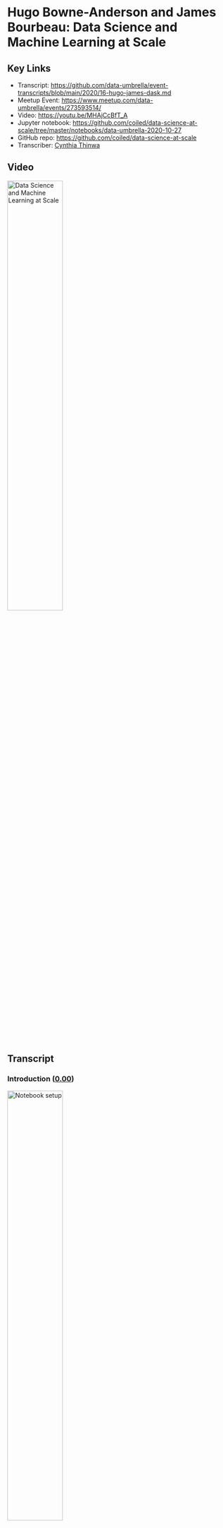 # Hugo Bowne-Anderson and James Bourbeau:  Data Science and Machine Learning at Scale

## Key Links
- Transcript:  https://github.com/data-umbrella/event-transcripts/blob/main/2020/16-hugo-james-dask.md
- Meetup Event:  https://www.meetup.com/data-umbrella/events/273593514/
- Video:   https://youtu.be/MHAjCcBfT_A
- Jupyter notebook:  https://github.com/coiled/data-science-at-scale/tree/master/notebooks/data-umbrella-2020-10-27
- GitHub repo:  https://github.com/coiled/data-science-at-scale
- Transcriber:  <a href='https://github.com/'>Cynthia Thinwa</a>

## Video

<a href="http://www.youtube.com/watch?feature=player_embedded&v=MHAjCcBfT_A" target="_blank">
  <img src="http://img.youtube.com/vi/MHAjCcBfT_A/0.jpg"
       alt="Data Science and Machine Learning at Scale" width="50%" /></a>

## Transcript

### Introduction (<a href='https://youtu.be/MHAjCcBfT_A'>0.00</a>)

<a href="https://youtu.be/MHAjCcBfT_A?t=1">
  <img src="https://github.com/CeeThinwa/event-transcripts/blob/patch-1/images/v16/v16t0.00.JPG"
       alt="Notebook setup" width="50%" /></a>

**Reshama**:

Okay - hello and welcome to Data Umbrella's webinar for October; so I'm just going to go over the agenda, I'm going to do a brief introduction then there will be the workshop by hugo and james and you can ask questions along the way in the chat or - actually the best place to ask questions is the Q&A and there's an option to upvote as well. So yeah; asking the Q&A - if you happen to post it on the chat by mistake I can also transfer it over to Q&A so that would be fine too and this webinar is being recorded.

Briefly about me: I am a statistician and data scientist and i am the founder of Data Umbrella; I am on a lot of platforms as @reshamas so feel free to follow me on Twitter and LinkedIn. We have a code of conduct; we're dedicated to providing a harassment-free experience for everyone; thank you for helping to make this a welcoming, friendly professional community for all and this code of conduct applies to the chat as well. So our mission is to provide an inclusive community for underrepresented persons in data science and we are an all volunteer run organization.

You can support Data Umbrella by doing the following things: you can follow our code of conduct and keep our community a place where everybody wants to keep coming to, you can donate to our open collective and that helps to pay meet-up dues and other operational costs and you can check out this link here on GitHub - we have this new initiative where all the videos are being transcribed and... so it's to make them more accessible - so we take the YouTube videos and we put the raw there and so we've had a number of volunteers help us transcribe it; so feel free to check out this link and maybe if you do this video, maybe the two speakers will follow you on Twitter; I can't promise anything but it's possible.

Data Umbrella has a job board and it's at jobs.dataumbrella.org and once this gets started I'll put some links in the chat. The job that we are highlighting today is the machine learning engineer job by Development Seed and Development Seed is based in Washington DC and Lisbon, Portugal and they do - i'm going to go to the next slide - what they do is they're doing social good work and so they're doing for instance, mapping elections from Afghanistan to the U.S, analyzing public health and economic data from Palestine to Illinois and leading the strategy and development behind data for World Bank and some other organizations and I will share a link to their job posting in the chat as well as soon as I finish this brief introduction.

Check out our website for resources - there's a lot of resources on learning Python and R, also for contributing to open source, also for guides on accessibility and responsibility and allyship. We have a monthly newsletter that goes out towards the end of the month and it has information on our upcoming events - we have two great events coming up in November and December on open source so subscribe to our newsletter to be in the know. We are on all social media platforms as Data Umbrella; Meetup is the best place to join to find out about upcoming events, our website has resources, follow us on Twitter, we also share a lot of information on LinkedIn, and if you want to subscribe to our YouTube channel we record all of our talks and post them there within about a week of the talk so it's a good way to get information.

Okay and now we are ready to get started. So I will hand it over to - put myself on mute - and i will hand it over to Hugo and James and let you take over.

**Hugo:**

Thank you all for joining I just want to thank Reshama, Christina and and everyone else who tire - all the tireless effort that - that goes into putting these meet-ups and these online sessions together. I think one thing I want to say is actually the last in-person workshop i gave either at the end of February or early March was Data Umbrella's inaugural tutorial and meetup if I recall correctly, on Bayesian thinking and hacker statistics and simulation and that type of stuff, so it's just wonderful to be back particularly with my colleague and friend James. We're building really cool distributed data science products at Coiled - we'll say a bit about that but we'll do some introductions in a bit.

### How to access and set up notebooks used in the webinar (<a href='https://youtu.be/MHAjCcBfT_A?t=300'>05:00</a>)

<a href="https://youtu.be/MHAjCcBfT_A?t=300">
  <img src="https://github.com/CeeThinwa/event-transcripts/blob/patch-1/images/v16/v16t05.00.JPG"
       alt="Notebook setup" width="50%" /></a>
       
**Hugo:**

I just wanted to get you all accustomed to - it was February, thank you Reshama. We're working with Jupyter notebooks in a GitHub repository - the repository is pinned to the top of the chat. This is what it looks like (scrolling down the repository homepage) - these are all the files; this is the file system.

Now we use something called Binder which is a project, out of and related to project - Project Jupyter which provides infrastructure to run notebooks without any local installs. So there are two ways you can you can code along on this tutorial; the first is - and i won't get you to do this yet - is to launch Binder. The reason I won't get you to do that yet is because once you launch it we have 10 minutes to start coding or the Binder session times out - I've been burnt by that before, actually several times - I'm surprised I even remembered it this time. The other thing you can do is install everything locally by cloning the repository, downloading Anaconda, creating a Conda environment - if you haven't done that, I suggest you do not do that now - and you launch - launch the Binder. James is going to start by telling us a few things about about Dask and distributed computing in general.

My question for you James is: if we get people to launch this now, will we get to execute a cell - code cell in 10 minutes?

**James:**

I would... let's hold off for now maybe..

**Hugo:**

Yep.

**James:**

Maybe I'll indicate when we should launch Binder.

**Hugo:**

Okay, fantastic.

**James:**

Cool um and just for reference -

**Hugo:**

So -

**James:**

What I'm looking at right now is the GitHub repository on your browser...

**Hugo:**

Yes.

**James:**

Okay.

**Hugo:**
Exactly. So I will not launch Binder now - I will not get you to now... I've - I'm doing this locally... (highlights notebook location in `localhost` onscreen) and we see that I'm in notebook zero, and if you want to actually have a look at this notebook before launching Binder, it's in the (highlights notebook location in GitHub onscreen) *Notebooks Data Umbrella...* subdirectory  (clicks notebook location in GitHub onscreen) and it's (highlights notebook location in GitHub onscreen) notebook zero and we're going to hopefully make it through the overview then (highlights notebook location in GitHub onscreen) chatting about Dask - Dask *delayed* and - and (highlights notebook location onscreen) *dataframe* and (highlights notebook location onscreen) *machine learning*.

Great so we have... Hashim has said you could open in VS Code as well; you could - I mean, that would require all your local installs and that type of stuff as well but we're to introduce me and James; we work at Coiled where we build products for distributed computing infrastructure. As we'll see one of the big problems with like bursting to the cloud is all the like Kubernetes, AWS, Docker stuff, so we build a one-click host of deployments for Dask but for data science and machine learning in general. James maintains Dask along with Matt - Matt Rocklin who created Dask with a team - people who were working with Continuum, Anaconda at the time and James is a software engineer at Coiled and I run Data science evangelism, Marketing, work on a bunch of product stuff as well, wear a bunch of different hats occasionally; there are many ways to think about distributed compute and how to do it in Python. We're going to present um hey James, you're muted

**James:**

I'm taking it I went away based on what I see in the chat...

**Hugo:**

You did, you did but now we're back; I've introduced you, I've introduced me, I've mentioned that there are many ways to do distributed compute in the Python ecosystem and we'll be
chatting about one called Dask and maybe I'll pass to you in a second but I'll say one thing that I really like about - my background isn't in distributed compute my background's in
Pythonic data science. When thinking about bursting to larger data sets and larger models, there are a variety of options. The thing that took me, attracted me to Dask - originally.
I saw Cameron's note  "The ghosts in the machine aren't playing nice tonight I think that ain't that the truth" - is that Dask plays so nicely with the entire Py data ecosystem so as we'll see if you want to write Dask code for dataframes - Dask DataFrames - it really mimics your Pandas code; same with Numpy, same with Scikit-learn - okay? And the other thing is Dask essentially runs the Python code under the hood so your mental model of what's happening is - actually corresponds to the code being executed. Okay.. now I'd like to pass over to James but it looks like he's disappeared again -

**James:**

I'm still here if you can hear me, I've just turned my camera off.

**Hugo:**

Oh yeah! Okay great.

**James:**

I'm gonna turn my camera... hopefully that will help, yeah -

**Hugo:**

And I might do, do the same for bandwidth, bandwidth issues so if you want to jump in and talk about Dask at a high level, I'm sharing my screen and we can scroll through (scrolls through notebook located at `localhost`).

### An overview of Dask (<a href='https://youtu.be/MHAjCcBfT_A?t=590'>09:50</a>)

<a href="https://youtu.be/MHAjCcBfT_A?t=590">
  <img src="https://github.com/CeeThinwa/event-transcripts/blob/patch-1/images/v16/v16t09.50.JPG"
       alt="Notebook setup" width="50%" /></a>

**James:**

Yeah that sounds great. So that's sort of - a nutshell - you can think of it as being composed of two main... well, components.

<a href="https://youtu.be/MHAjCcBfT_A?t=610">
  <img src="https://github.com/CeeThinwa/event-transcripts/blob/patch-1/images/v16/v16t10.10.JPG"
       alt="Dask components" width="50%" /></a>

The first we call collections; these are the user interfaces that you use to actually construct a computation you would like to compute in parallel or on distributed hardware. There are a few different interfaces that Dask implements... for instance, there's Dask Array for doing nd array computations, there's Dask DataFrame for working with tabular data... you can think of those as like - Dask Array as a parallel version of Numpy, Dask DataFrame as a parallel version of Pandas and so on. There are also a couple other interfaces that we'll be talking about; Dask delayed for instance - we'll talk about that today - we'll also talk about the Futures API; those are sort of for lower level custom algorithms, in sort of paralyzing existing - existing code. The main takeaway is that there are several sort of familiar APIs that Dask implements and that we'll use today to actually construct your computation. So that's the first part of Dask - it is these Dask collections - you then take these collections, set up your steps for your computation and then pass them off to the second component which are Dask schedulers and these will actually go through and execute your computation potentially in parallel. There are two flavors of schedulers that Dask offers. The first - is a - are called single machine schedulers and these just take advantage of your local hardware they will spin up a a local thread or process pool and start submitting tasks in your computation to to be executed in parallel either on multiple threads or multiple processes. There's also a distributed scheduler - or maybe a better term for... would actually be called the advanced scheduler because it works well on a single machine but it also scales out to multiple machines, so for instance as you'll see later we will actually spin up a  distributed scheduler that has workers on remote machines on AWS so you can actually scale out beyond your local resources like say what's on your laptop.

(Scrolls through notebook located at `localhost`) Kind of scrolling down then to the image of the cluster we can see the main components of the distributed scheduler -

**Hugo:**

And James, I might get people to spin up the Binder now because we're going to execute codes-

**James:**

Yeah... now is a good point. Yep -

**Hugo:**

So just - here's a quick break point before you know... a teaser for schedulers and what's happening there. I'll ask you to - in the repository there's also the link to the binder; click on launch binder (right-clicks the link), i'm going to open it in a new tab and what this will create is an environment in which you can just execute the code in - in the notebooks okay... (displays the opened tab at *mybinder.org* where `coiled/data-science-at-scale/master` repository is loading) so hopefully by the time we've gotten - gone through this section, this will be ready to start executing code. So if everyone wants to do that - to code along... otherwise just watch - or if you're running things locally, also cool; thanks James.

#### An illustration of a distributed scheduler (<a href='https://youtu.be/MHAjCcBfT_A?t=780'>13:00</a>)

<a href="https://youtu.be/MHAjCcBfT_A?t=780">
  <img src="https://github.com/CeeThinwa/event-transcripts/blob/patch-1/images/v16/v16t13.04.JPG"
       alt="Scheduler" width="50%" /></a>

**James:**

Yeah, yeah no problem, thank you. So - so yeah, looking at the image for the distributed scheduler; we're not gonna have time to go into the... a lot of detail about the distributed scheduler in this workshop so - but we do want to provide at least a high level overview of the, the different parts and components of the distributed scheduler.

So the first part I want to talk about is in the diagram what's labeled as a client. So this is the user facing entry point to a cluster; so um wherever you are running your python session... that could be in a jupiter lab session - like we are here, that could be in a python script somewhere... you will create and instantiate a client object that connects to the second component which is the Dask scheduler.

So each Dask cluster has a single scheduler in it that sort of keeps track of all of the state - for all of the - the state of your cluster and all the tasks you'd like to compute; so from your client you might start submitting tasks to the cluster... the scheduler will receive those tasks and compute things like all the dependencies needed for that task like say you're implementing - you say you want to compute Task C, but that actually requires first you have to compute Task B and Task A - like there are some dependency structures there; it'll compute those dependencies as well as keep track of them. It'll also communicate with all the workers to understand what worker is working on which task and as space frees up on the workers it will start farming out new tasks to compute to the workers.

So in this particular diagram there are three Dask distributed workers here; however, you can have as you can have thousands of workers if you'd like. So the workers are the things that actually compute the tasks. They also store the results of your tasks and then serve them back to you in the client. The scheduler basically manages all the state needed to perform the computations and you submit tasks from the client. So that's sort of a quick whirlwind tour of the different components for the distributed scheduler and at this point I think it'd be great to actually see - see some of this in action... Hugo, would you like to take over?

### Dask in action (<a href='https://youtu.be/MHAjCcBfT_A?t=915'>15:14</a>)

<a href="https://youtu.be/MHAjCcBfT_A?t=915">
  <img src="https://github.com/CeeThinwa/event-transcripts/blob/patch-1/images/v16/v16t15.23.JPG"
       alt="Dask in action" width="50%" /></a>

**Hugo:**

Absolutely. Thank you for that wonderful introduction to Dask and and the schedulers in particular and we are going to see that with Dask in action
uh i'll just note that this tab in which
i launched the binder is up and running
if you're going to execute code here
click on notebooks
click on data umbrella oop
and then go to the overview notebook
and you can drag around we'll see the
utility of these these dashboards
in a second but you can you know drag
your stuff around to
to make you know however you want to
want to structure it and then you can
execute code
in here i'm not going to do that i'm
going to do this
locally at the moment but just to see
dust in action
to begin with i'm going to i'm actually
going to
restart kernel and clear my outputs
um so i'm going to import uh from dash
distributed the client
the sorry the other thing i wanted to
mention is um we made a decision around
content for this
we do have a notebook that we we love to
teach on schedulers but we decided to
switch it out for machine learning for
this workshop in particular we are
teaching a similar although distinct
workshop um at pi data global
so we may see some of you there in which
we'll be going um more in depth
into schedulers as well um so if you
want to check that out
definitely do so we instantiate the
client
which as james mentioned is kind of what
we work with as the user um to submit
our code
um so that will take take a few seconds
um okay it's got a port in you so it's
going going elsewhere
what i'll just um first get you to
notice is that it
tells us where our dashboard is um and
we'll see those tools in a second
tells us about our cluster that we have
four workers eight cores
um between eight and nine gigs of of ram
okay um now this is something i really
love about dusk all the diagnostic um
tools if i click on the little desk
thing here
and we've um modified the binder so that
that exists there as well
um we can see i'll hit search and it
should that now corresponds to
the the scheduler now i want to look at
the task
stream which will tell us in real time
what's happening i also want to look at
the
cluster map so we see um here this is
already really cool
um we've got uh all of our workers
around here and our scheduler
scheduler there and when we start um
doing some compute we'll actually see
information flowing between these um and
the other thing
maybe i'll yeah i'll
include a little progress um
and that can be an alternate tab to um
ask um i'm wondering
perhaps i also want to include something
about the workers
yeah okay great so we've got a bunch of
stuff
that's that's pretty interesting there
and so
the next thing i'm going to do we've got
a little utility file which um downloads
some of the data
and this is what it does is if you're in
binder it downloads a subset of the data
if you're anywhere else it loads a
larger set
um for this particular example we're
dealing with a small data set
you see the utility of dark and
distributed compute when it generalizes
to larger data sets
but for pedagogical purposes um we're
going to sit with a smaller data set so
that we can actually run
run the code there's a trade-off there
um so
actually that was already downloaded it
seems but you should
all see it download i'm actually going
to run that in the binder
just to you should start seeing
downloading nyc flights data set
done extracting creating json data etc
okay now what we're going to do
is we're going to read in this data as a
dask data frame and
what i want you to notice is that it
really the das code mimics pandas code
so instead of pd read csv we've got dd
read csv
um we've got you know this is the file
path um
the first argument we're doing some
parse date setting some data types
okay um we've got a little um
wild card regular expression there to to
join uh
to do a bunch of them um and then we're
performing a group by
okay so we're grouping by the origin of
these flight flight data
we're looking at the the mean departure
delay group by origin
the the one difference i want to make
clear is that
in das we need a compute method
um that's because das performs lazy
computation it won't actually
do anything because you don't want it to
do anything on really large data sets
until you explicitly tell it tell it to
compute so i'm going to execute this now
and we should see some information
transfer between the scheduler and the
workers and we should see tasks
starting starting to be done okay
so moment of truth
fantastic so we call this a pew pew plot
because we see pew pew pew
um we saw a bunch of data transfer
happening between them these are all our
cause
and we can see tasks happening um it
tells us what tasks there are we can see
that most of the time was spent
uh reading reading csvs then we have
some um
group bias on chunks and and that type
of stuff
um so that's a really nice uh diagnostic
tool to see what most of your work
um is is actually doing uh under dark
work as you can see memory used cpu use
um uh
more fine-grained examples there um so
i i'd love to know if um
in the q a um
i'm going to ask were you able to
execute this code and if you were in
binder just a thumb up
a vote would be no would be fantastic
um much appreciated um
so as we've mentioned i just wanted to
say a few things about tutorial goals
um the goal is to cover the basics of
dark and distributed compute we'd love
for you to walk away with an
understanding of when to use it when to
not what it has to offer we're going to
be covering um the basics of dusk
delayed
which although not immediately um
applicable to data science
provides a wonderful framework um
for thinking um about dusk how dark
works and understanding how it works
under the hood
then we're going to go into dark data
frames and then machine learning
hopefully um due to the technical um
considerations with um we've got less
time than
than we thought we would but um we'll
definitely do the best we can
we may have less time to do uh exercises
so we've had two people who are able to
execute this code
if you if you tried to execute it in
binder and were not able to
perhaps post that in the q a um
but um we also have several exercises
um and i'd like you to take a minute
just to do this exercise
the i i'm not asking you to do this
because i want to know if you're able to
print hello world i'm essentially asking
you to do it
um so you get a sense of how these
exercises work so
if you can take 30 seconds to print
hello world
um then uh we'll we'll move on after
that so just take um
30 seconds now
and it seems like we have a few more
people who are able to execute code
which which was great
okay fantastic so you will put your
solution there for some reason i have um
an extra cell here so i'm just going to
clip that
and to see a solution uh i'll just get
you to execute
this cell and it provides the solution
and then we can execute it and compare
it to the
the output of what you had okay hello
world um
so as as we saw i've done all this
locally you may have done it on binder
um
there is an option to work directly from
the cloud um and i'll i'll take you
through this there are many ways to do
this
as i mentioned we're working on one way
with coil and i'll explain the rationale
behind that
in in a second but i'll show you how
easy it is
to get a cluster up and running on on
aws without even interacting with
aws for free for example you can follow
along by uh signing into uh coiled cloud
to be clear this is not a necessity and
it does involve you signing up to our
product so i just wanted to be
absolutely transparent
about that it does not involve any
credit card information or anything
along those lines and in my opinion it
does give a really nice
uh example of how to run stuff on the
cloud um
to do so you can sign in at cloud dot
coiled
uh dot io you can also pip install
coiled and then
do authentication you can also spin up
this
this hosted coiled notebook so i'm
going to spin that up now and i'm going
to post that
here um actually yep i'm gonna post that
in the ch
chat um if you let me get this right
um if you've if you've never logged in
to code before it'll ask you to sign up
using gmail or github so feel free to do
that if you'd like
if not that's also also cool um but i
just wanted to be explicit
uh about that um the reason i want to do
this
is to show how dars can be leveraged to
do work on
really large data sets so you will
recall that i had between eight and nine
gigs of ram on my local system
um oh wow anthony says on ipad unable to
execute on binder
incredible um i don't have a strong
sense of how binder works on ipad
i do know that i was able to um
to check to use a binder on my iphone
several years ago on my way to scipy
doing code review for someone for eric
maher i think for what that
that's worth um but back to this
um we have this nyc taxi data set which
is over 10 gigs it won't even
i can't even store that in local memory
i don't have enough ram to store that
so we do need um either to do it
locally in an out of core mode of some
sort or we can we can burst to the cloud
and we're actually going to burst to the
cloud
using using coiled um so the notebook
is running here um for me and but i'm
actually gonna do it uh from my local
local notebook
but you'll see and once again feel free
to code along here
it's spinning up a notebook and james
who is
is my co-instructor here um is to be i'm
i'm so grateful
all the work is done on our notebooks in
coiled you can
launch the cluster here and then analyze
the entire um over 10 gigs of data there
i'm going to do it um
here so to do that i import coiled
and then i import the dash distributed
stuff and then
i can create my own software environment
cluster configuration i'm not going to
do that
because the standard coiled cluster
configuration software environment works
now i'm going to spin up a cluster and
instantiate a client
now because we're spinning up a cluster
uh in in the cloud
um it'll take it'll take a minute a
minute or two
enough time to make a cup of coffee but
it's also enough time for me to just
talk a bit about why this is important
um and there are a lot of a lot of good
good people working on
on similar things um but part of the
motivation here is that
if you want to you don't always want to
do distributed data science okay um
first i'd ask you to look at instead of
using dark if you can optimize your
pandas code
right um second i'd ask if you've got
big data sets
it's a good question do you actually
need all the data so
i would if you're doing machine learning
plot your learning curve see how
accurate see how your accuracy um
or whatever your metric of interest is
improves as you increase
the amount of data right um and if it
plateaus before you get to a large data
size then
you may as well most of the time use
your small data um
see if sub sampling um can actually give
you the results you need
um so you can get a bigger bigger access
to a bigger machine
so you don't have to burst to the cloud
but after
all these things if you do need to boast
burst to the cloud
until recently you've had to get an aws
account
um you've had to you know set up
containers with docker and or
kubernetes um and do all of these kind
of
i suppose devopsy software engineering
foo
stuff um which which if you're into that
i
i absolutely encourage you encourage you
to do that
but a lot of working data scientists
aren't paid to do that um
and um i don't necessarily want to
um so that's something we're working on
is thinking about these kind of
one-click hosted deployments so you
don't have to do
all of that um having said that um i
very much encourage you to try doing
that stuff if
if you're interested um we'll see that
the
the um cluster has just been created
um and what i'm going to do we see that
um oh i'm sorry
i've done something funny here i'm
i'm referencing the previous client anna
james
yeah it looks like you should go ahead
and connect a new client to the coil
cluster and making sure not to
re-execute the cluster
creation exactly so
would that be how would i
what's the call here i would just open
up a new
cell and say client equals
um capital client and then pass in the
cluster
like open parentheses cluster yeah
great
okay fantastic and what we're seeing is
a slight version this
we don't need to worry about this this
is essentially saying that um
the environment on the cloud mis is
there's a slight mismatch with my
with my local environment we're fine
with that i'm going to
um look here for a certain reason
um the the dashboard isn't quite working
here at the moment james would you
suggest i just click on this and open a
new
yeah click on the ecs uh dashboard link
oh yes fantastic
so um yep there's some
bug with the local dashboards that we're
we're currently
currently working on but what we'll see
now
just a sec i'm going to remove all of
this
we'll see now that i have access to 10
workers i have access to 40 cores
and i have access to uh over 170 gigs
of memory okay so now i'm actually going
to
import this data set and it's the entire
um year of data from 2019
and we'll start seeing on on the
diagnostics all the all the processing
happening okay so oh
actually not yet because we haven't um
called compute okay so it's done this
lazily um
we've imported it um it shows kind of
like pandas when you
show a data frame um the column names
and data types
um but it doesn't show the data because
we haven't loaded it
yet it does tell you how many partitions
it is so essentially and we'll see this
soon
das data frames correspond to
collections of pandas data frames
um so they're really 127 pandas data
frames underlying this task data frame
so now i'm going to do the compute well
i'm going to
set myself up for the computation um to
do a group by passenger gown and look at
the main tip
now that took a very small amount of
time we see the ipython magic
timing there because we haven't computed
it now we're actually going to compute
um and james if you'll see in the chat
eliana said her coil
coiled authentication failed i don't
know if you're able to
to help with that but if you are that
would be great
um and it may be difficult to debug in
but look as we see we have the task
stream now
um and we see how many you know we've
got 40 cores
working together we saw the processing
we saw the bytes stored
it's over 10 gigs as i said um and we
see we were able
to do our um
basic analytics um
we were able to do it on a 10 plus gig
data set in in 21.3 seconds
which is pretty pretty exceptional um
if any any code based issues come up
and they're correlated in particular so
if you have questions about the
code execution please ask in the q a um
not in the chat because others cannot
vote it and i will definitively
prioritize
questions on technical stuff
particularly ones that up that are
upvoted
um but yeah i totally agree thanks
thanks very much
um so yeah let's jump into
into um data frames
so of course we write here that in the
last exercise um we used ask delayed to
parallelize uh loading multiple csv
files into a pandas data frame
um we're not we we haven't done that but
you can definitely go through and have a
look at that
um but i think perhaps even
more immediately relevant for a data
science crowd and an analytics crowd is
which is what i see here from the
reasons people people have joined um is
jumping into dusk data frames
um and as i said before adas data frame
um
really feels like a pandas data frame um
but internally it's composed of many
different
different data frames this is one one
way to think about it that we have all
these pandas data frames
um and the collection of them is a dark
data frame
and as we saw before they're partitioned
we saw
when we loaded the taxi data set in the
dash data frame was 127 partitions right
um where each partition was a normal
panda pandas data frame
um and they can live on disk as they did
early uh in the first example dark in
action or they can live on other
machines as when i spun up
a coiled cluster and and did it on on
aws
um something i love about darth's data
frames i mean i ran about this
all the time um it's how it's the pandas
api and and matt
matt rocklin actually um uh
has a post on on the
blog called a brief history of dusk in
which he talks about the technical goals
of
us but also talks about a social goal of
task which in matt's words is to invent
nothing he wanted and the team wanted
um the dusk api to be as
comfortable um and familiar for users
as possible and that's something i
really appreciate
about it so um we see we have element
element uh wires on operations we have
the
our favorite row eyes selections we have
loc we have the common aggregations we
saw group buyers before we have
is-ins we have date time string
accessors
um oh james we forgot to i forgot to
edit this and i
it should be grouped by i don't know
what what a fruit buy is but that's
something um
we'll make sure the next iteration to to
get right at least we've got it right
there and in the code
um but have a look at the dash data
frame api docs to check out what's
happening
um and a lot of the time dash data
frames can serve as drop in replacements
for pandas data frames
the one thing that i just want to make
clear as i did before
um is that you need to call compute
because of the
lazy laser compute property of das
so this is wonderful to talk about when
to use
data frames so if your data fits in
memory
use pandas um if your data fits in
memory and your code
doesn't run super quickly um
i wouldn't go to dusk i'd try to i'd do
my best to optimize my pandas code
before trying to get gains gains and
efficiency um
but dark itself becomes useful when the
data set you want to analyze is larger
than your machine's ram
um where you normally run into memory
errors and that's what we saw
with the taxicab example the other
example that we'll see when we get to um
[Music]
machine learning is
you can do machine learning on a small
data set that fits in memory but if
you're
building big models or training over
like a lot of different hyper parameters
or different types of models
you can you can parallelize that using
using dark so there is
you know you want to use dash perhaps in
the big data or medium to big data limit
um as we see here um or in the medium to
big model limit where training
for example takes and takes a lot of
time okay
so without further ado uh let's get
started with das data frames
um you likely ran this uh preparation
file to get the data in the previous
um notebook but if you didn't execute
that um
now we're going to get our file names by
doing
doing a few joins and we see our file is
a string data nyc
flights um a wildcard
to access all of them dot dot csv
and we're going to import our dusk
dust.dataframe and read in our dataframe
um parsing some dates setting some
sending some data types
okay i'll execute that we'll see we have
10
partitions um as we noted before
if this was a pandas data frame we'd see
a bunch of entries here
we don't we see only the column names
and the data types of the columns um and
the reason is
as we've said it explicitly here is the
representation of the data frame object
contains no data
um it's done dusk has done enough work
to read the start of the file
um so that we know a bit about it some
of the important stuff and then further
column types and
column names and data types okay but we
don't once again we don't let's say
we've got 100 gigs of data
we don't want to like do this call and
suddenly it's reading all that stuff in
and
doing a whole bunch of compute until we
explicitly
uh tell it to okay now this is really
cool if you know a bit of pandas
you'll know that you can um there's an
attribute columns which
prints out it's well it's actually the
columns form an index right the pandas
index
object um and we get the we get the
column names there
cool pandas in dark form
we can check out the data types as well
um as we would in pandas we see we've
got some ins for the day of the week
we've got some floats for departure time
um maybe we'd actually um prefer that to
be
you know a date time at some point we've
got some objects which generally are the
most general on
objects so generally strings um
so that's all pandasey type stuff in
addition das data frames have
an attribute um n partitions which tells
us the number of partitions and we saw
before
that that's 10 so i'd expect to see 10
here hey look at that
um now this is something that
um we talk about a lot in the
delayed notebook is really the task
graph
and i don't want to say too much about
that but really it's a
visual schematic of of the order in
which different types of compute happen
okay um and so the task graph for
read csv tells us what happens when we
call compute
and essentially it reads csv um
10 ten times zero indexed of course
because python
um it reads csv uh ten different times
into these ten different pandas pandas
data frames
and if there were group buys or stuff
after that we'd see them happen in
in the in the graph there and we may see
an example of this in a second
um so once again as with pandas
um we're going to view the the head of
the data frame
great and we see a bunch of stuff um
you know we we see the first first five
rows um
i'm actually also gonna gonna have a
look at the
the tail the final five rows that may
take longer um
because it's accessing the the final i
um
i there's a joke and it may not even be
a joke how much
um data analytics is actually biased by
people looking at the first five rows
before actually
you know interrogating the data uh more
more seriously um so how would all of
our results look different
if um if our files were ordered in
in a different way that's another
conversation for a more philosophical
conversation for another time
um so now i want to show you some
computations
with uh dark data frames okay so
since dash data frames implement a
pandas like api
um we can just write our familiar pandas
codes so
i want to look at the column um
uh departure delay and look at the
maximum of that column
i'm going to call that max delay so you
can see we're selecting the column
and then applying the max method as we
would with pandas oh what happened there
gives us some uh da scala
series um and
what's happened is we haven't called
compute right so it hasn't actually done
the compute yet um
we're going to do compute but first
we're going to visualize the task graph
like we did
here and let's try to reason what the
task graph would look like right so
the task graph first it's going to read
in
all of these things and then
it'll probably perform this selector
on each of these
different pandas data frames comprising
the dash data frame
and then it will compute the max of each
of those and then do a max on all those
maxes
i think that's what i would assume is
happening here
great so that's what we're what we're
doing we're reading this so we read the
first
um perform the first read csv get this
das data frame
um get item i think is that selection
then we're taking the max
we're doing the same for all of them
then we take all of these max's
and aggregate them and then take the max
of that okay so that
that's essentially what's happening when
i call compute which i'm going to do
now
moment of truth okay
so uh that took around eight seconds and
it tells us the max
and i i'm sorry let's let's just get
out some of our dashboards up
as well um
huh i think in this notebook we are
using the single machine scheduler hugo
so i don't think there is a dashboard to
be seen exactly
yeah thank you for that that that catch
james um
great um is even better
um uh james we have a question around
using dark for
um reinforcement learning can you
can you speak to that um yeah so
uh it depends on this i mean yeah short
answer
yes you can use gas to train
reinforcement learning models
um so there's a package that hugo will
talk about called desk ml that we'll see
in the next notebook uh for distributing
machine learning
um that paralyzes and and distributes
um some existing models uh using desks
so for instance things like
random forces forest inside kit learn
um so so yes you can use das to uh
uh do distributed training for models
i'm not actually sure if gaskml
implements
any reinforcement learning models in
particular
um but that is certainly something that
that can be done
yeah and i'll i'll build on that by
saying we are about to jump into machine
learning
um i don't think as james said i don't
think
there's reinforcement learning um
explicitly that
that one can do um but um you of course
can use the das
scheduler yourself to um you know to
distribute any reinforcement learning
stuff
you you have as well and that's actually
another another point to make that maybe
james can speak to a bit more is that um
the dark team of course built all of
these high-level collections and task
arrays and
dust data frames and were pleasantly
surprised when
you know maybe even up to half the
people using dust came in all like we
love all that but we're going to use
the scheduler for our own bespoke use
cases right
yeah exactly yeah the original intention
was to like make basically a num
like a parallel numpy so that was like
the desk array stuff like run
run numpy and parallel on your laptop um
and and yeah so in order to do that we
ended up
building a distributed scheduler um
which sort of does
arbitrary task uh computations so
not just things like uh you know
parallel numpy but
really whatever you'd like to throw at
it and uh it turns out that ended up
being really
useful for people um and so yeah now
people use that
um sort of on their own uh just using
the distributed scheduler to do
totally custom algorithms um in parallel
um
in addition to these like nice
collections like you saw hugo presents
the dash data frame um api is you know
the same as the panda's api so there is
this like familiar space you can use
things
like the high-level collections but you
can also run
uh whatever custom like hugo said
bespoke computations
you might have exactly and it's it's
been wonderful to see
so many people so many people do that
and the first thing
as we'll see here the first thing to
think about is if
if you're doing lifestyle compute if
there's anything you can you know
parallelize embarrassingly as they say
right so just
if you're doing a hyper parameter search
you just
run some on one worker and some on
the other and there there's no
interaction effect so you don't need to
worry about that as opposed to
if you're trying to do um
you know train on streaming data where
you may require it all
to happen on on on the same worker okay
um yeah so even think about trying to
compute the standard deviation of a
of a a univariate data set right um
in in that case um you can't just send
you can't just compute the standard
deviation on two workers and then
combine the result in some some way you
need to do something slightly slightly
more nuanced and slightly
slightly clever more clever um i mean
you still can actually in
in that case but you can't just do it as
naively as that
um but so now we're talking about
parallel and distributed machine
learning we have 20 minutes left so this
is kind of going to be a whirlwind tour
but um you know whirlwinds when safe uh
exciting and informative um i just want
to make clear the material in this
notebook is based on the open source
content from darsk's
tutorial repository as there's a bunch
of stuff we've shown you today
the reason we've done that is because
they did it so well so i just want to
give a shout out to all the das
contributors
okay so what we're going to do now is um
just break down machine learning scaling
problems into two categories
just review a bit of psychic learn in
passing um
solve a machine learning problem with
single michelle single michelle
um i don't know who she is but single
michelle wow
single machine and parallelism with
psychic learning job lib
then solve an l problem with an ml
problem with multiple machines and
parallelism using uh dark as well
and we won't have time to burst for the
cloud i don't think but you can also
play
play around with that okay so as i
mentioned before
when thinking about distributed compute
a lot of people do it when they have
large data they don't necessarily think
about the large model limit
um and this schematic kind of speaks to
that um
if you've got a small model that fits in
ram you don't need to think about
distributed compute
if your data size if your data is larger
than your ram
um so your computer's ram bound then you
want to start going to a distributed
setting or if your model is big and cpu
bound um such as like large-scale
hyper-parameter searches or like
ensembl blended models of like machine
learning algorithms
um whatever it is and then of course we
have the
you know big data big model uh limit
where um distributed computer desk is
incredibly handy as i'm sure
you could uh imagine okay and
that's really what i've what i've gone
through here
um a bird's-eye view of the strategies
we think about um
if it's in memory in the bottom left
quadrant just use scikit-learn or your
favorite ml library
um otherwise known as psychic learn um
for me anyway
um
i was going to make a note about xg
boost but i but i won't
um for large models
uh you can use joblib and your favorite
circuit learn estimator
for large data sets uh use our dark ml
estimators so we're gonna do a whirlwind
tour of psychic learn in
in five minutes we're going to load in
some data so we'll actually generate it
we'll import scikit-learn for our ml
algorithm create an estimator
and then check the accuracy of the model
okay so once again i'm actually going to
clear all outputs after restarting the
kernel
okay so this is a utility function of
psychic learn to create some data sets
so i'm going to make um
a classification data set with four
features and 10 000 samples and just
have a quick view
um of some of it um
so just a reminder on ml
um x is the samples matrix um the size
of x
is um the number of samples
uh in terms of rows number of features
as columns
um and then a feature or an attribute
is uh what we're trying to predict
essentially okay um so why um
is the predictor variable uh which we're
where
um which we're or the target variable
which we're trying to predict so let's
have a quick view
of why it's zeros and ones in in this
case
okay so um yep that's what i've said
here
why are the targets which are real
numbers for regression tasks or integers
for classification
or any other discrete sets of values um
no words about unsupervised learning at
the moment we're just going to support
we're going to
fit a support vector classifier for this
example
so let's just load the appropriate
scikit-learn
module we don't really need to discuss
what
support vector classifiers are at the
moment now this is one of the
very beautiful things about the
scikit-learn api
in terms of fitting the the model
we instantiate um a classifier and we
want to fit it
to the features with respect to the
target okay so the first argument is the
features second argument
is the target variable
so we've done that now i'm not going to
worry about inspecting the learn
features um i just want to see how
accurate it was okay and once we see how
accurate it was i'm not gonna do this
but then we can um make a prediction
right
using uh estimator dot predict on a new
a new data set
um so this estimator will tell us
so this score will tell us the accuracy
and essentially
that's the proportion or percentage
a fraction of um
the uh results that were that the
estimator got correct and we're doing
this on the training
data set we've just trained the model on
this so this is telling us
um the accuracy on the on the training
data set okay so it's 90
accurate on the training data set if you
dive into this a bit more you'll
recognize that
um if we we really want to know the
accuracy
on a holdout set or a test set
um and it should be probably a bit lower
because this is what we use to fit it
okay
but all that having been said i expect
um you know
if if this is all resonating with you it
means we can really move on to the
distributed stuff um um in in a second
um but the other thing that that's
important to note is that we've trained
it but
a lot of model a lot of estimators and
models have um hyper parameters that
affect the fit but you
that we need to specify up front um
instead of being learned during training
so
you know there's a c parameter here
there's a uh
are we using shrinking or not um so we
specify those
we didn't need to specify them because
there are default values but here we
specify them
okay and um
then we're going to um
look at the score now
okay this is amazing we've got 50
accuracy um
which is the worst score possible just
think about this if if you've got binary
classification task and you've got 40
accuracy then you just flip the labels
and that changes to 60 accuracy so it's
amazing that we've actually hit
50 accuracy we're to be congratulated on
that
um and what i want to note here is that
we have two sets of hyper parameters
we've used one's
created 90 actual model with 90 accuracy
another one one with 50 accuracy um
so we want to find the best hyper
parameters essentially and that's why
hyper parameter optimization
is is so important um there are several
ways to do hyper parameter optimization
one is called grid search uh cross
validation i won't talk about cross
validation
um it's essentially um a more robust
analogue of train test split where you
uh train on a subset of your data and
compute the accuracy on a test
on a holdout set or a test set um cross
validation is
a as i said a slightly more robust
analog of this
it's called grid search because we have
a grid of hyper parameters so
we have you know in this case we have a
hyper parameter c we have a hyper
parameter kernel
and we can imagine them in a in a grid
and we're performing
um we're checking out um the score
over all this gr over this entire grid
of hyper parameters okay
so to do that um i import grid search
csv
now i'm going to um
compute um the estimator over
over these train the estimator over over
this grid um
and as you see this is taking time now
okay
um and what i wanted to make clear and i
think should be becoming
clearer now is that if we have a large
hyper parameter
uh sweep we want to do on a small data
set das can be useful for that
okay because we can send some of the
parameters to
one worker some to another and they can
perform them um in parallel so that's
embarrassingly parallel because
you're you're doing the same work as you
would otherwise
um but sending it to a bunch of
different workers we saw that took 30
seconds which is in my realm of
comfort as a data scientist i'm happy to
wait 30 seconds
um if i had to wait much longer if this
grid was bigger
i'd start to get probably a bit
frustrated um
but we see that it computed um
it for c is equal to all combinations of
these
essentially okay um so that's really all
i wanted to say there um and then we can
see the best parameters
and the best score so the best score was
0.098 and it was c10 and the kernel um
rbf a radial basis function it doesn't
even matter what that is though
um for the purposes of this so we've got
10 minutes left we're going to
we're going to make it i can feel it i
have a good i have a good sense
um a good after the
i mean this demo is actually going
incredibly well given um the initial
technical hurdles so touchwood hugo um
okay so what we've done is we've really
segmented ml scaling problems into
two categories cpu bound and ram bound
um and i
i really i can't emphasize that enough
because i see so many people
like jumping in to use new cool
technologies um without
perhaps taking it being a bit mindful
and
intentional about it and reasoning about
when things are useful and and when not
um
i suppose the one point there is that
sure data science is a technical
discipline but there are a lot of other
aspects to it
um involving this type of reasoning
as well so we then carried out a typical
sklearn workflow for ml problems
um with small models and small data and
we reviewed hyper parameters and hyper
parameter
optimization um so in this section
um we'll see how job lib which is a set
of tools to provide lightweight
pipelining
um in python uh gives us parallelism on
our laptop and then we'll see how dark
ml can give us um awesome parallelism
uh on on clusters okay so essentially
um what i'm doing here is i'm doing
exactly the same as above
with a grid search but i'm using the
quark the keyword argument n
jobs which tells you how many tasks uh
to run in parallel
using the cause available on your local
workstation and specifying minus one
jobs
means the it just runs them the maximum
possible
okay so i'm going to execute that
great
so we should be done in a second feel
free to ask um any questions
in the chat oh alex
um has a great question in the q a does
das have
uh see a sequel and query optimizer
um i'm actually so excited that um
[Music]
and james maybe you can provide a couple
of links to this um
we're really excited to have seen dark
dust sql um
developments there uh recently um
so that's dark hyphen hyphen sql um
and we're actually we're working on some
some content and a blog post and maybe a
live live coding session
about that in in the near future um so
if anyone if you want updates from from
coyle feel free to go to our website and
sign up for our mailing list
and we'll let you know about all of this
type of stuff but the short answer is
yes alex and it's getting better and um
if james is able to post post a link
there that would be that would be
fantastic
um so we've done link in the chat
fantastic um
[Music]
and so we've we've seen how
we have um
[Music]
single machine parallelism here um using
the
um using the end jobs quark um and in
the final minutes
let's see multiple multi-machine
parallelism
with dusk okay um so
what i'm going to do is i'm going to
uh do my imports and create my
client incentive my client and check it
out
okay so once again i'm working locally
um i hit search and that'll
task is pretty smart in terms of like
knowing uh which which client i want to
check out
do the tasks stream
because it's my favorite i'll do the
cluster map otherwise known as the pew
pew map
um and then
i want some progress we all we all crave
progress don't we um
and
maybe my workers tab okay great so um
we've got that up and running now i'm
going to do a slightly uh
larger hyper parameter search okay um
so remember we had just a couple for c
a couple for kernel um we're going to do
more we have some for shrinking now i'm
actually
going to comment that out because i
don't know how long that's going to take
um if you're coding them on binder now
this may actually take
far far too long for you um but we'll
we'll see so i'll execute this code and
we should see
just sick no we shouldn't see any work
happening yet um
but what i'm doing here is
oh looks like okay my clusters back up
great
we're doing our grid search but we're
going to use um
dask as as the back end right and this
is a context manager where we're
asserting that um
and and we can just discuss the the
syntax there but it's not particularly
important currently i'm going to execute
this now
and
let's see
fantastic we'll see all this um data
transfer happening here we'll see our
tasks
um happening here we can see these big
batches of fit and score
fit um so fitting fitting the models
then finding um
how well they perform uh via this
k-fold cross validation
which is really cool
and
let's just yep we can see um
what's happening here we can see we
currently have 12 processing we've got
seven in memory and we have um
several more that we need to do uh our
desk workers we can see
us oh we can see our cpu usage
we can see how we can see cpu usage
across all the workers which is which is
pretty cool seeing that distribution
is uh is really nice whenever some form
of b swarm
plot if you have enough um would would
be useful there
or even um some form of cumulative
distribution function or something like
that
um not a histogram people okay um you
can go to my bayesian tutorial
um that i've taught here before to hear
me rave about um
the the horrors of histograms um
so we saw that talk a minute which is
great and we split it across
you know eight cores or whatever it is
and now we'll have a look
once again we get the same best
performer which is which is a sanity
check
um and that's pretty cool
i think um we have a we actually have a
few minutes left so i am gonna
just see if i can um
oh let me think
yeah i will see if i can burst burst to
the cloud and and
and do this um that will take uh a
minute
a minute or two to create the cluster
again um but while we're while we're
doing that i'm wondering if we have any
any questions um or if
anyone has any feedback on on this
workshop i very much welcome
welcome that um perhaps if there are any
final messages you'd
you'd like to say james while we're
spinning this up you can
you can let me know yeah sure i just
also first off wanted to say thanks
everyone for attending and like bearing
bearing with us uh with the technical
difficulties really appreciate that
um real quick i'm just yeah so if you
have if you have questions please post
in the q a section while the cold
cluster's spinning up uh
theodore posted in the last largest
example of grid search
how much performance gain did we get
from using das and not just in jobs
hmm that's a great question and we
actually
didn't see um let's see
so it took 80 seconds
ah let me get this they're actually not
comparable
um because i did the grid search over
a different set of hyper parameters i
did it over a larger set of hyper
parameters
um right so when i did um
end jobs i did it there were only um it
was a two by two grid of hyper
parameters
whereas when i did it um with with dusk
it was a
one two three four five six six by three
so let's just reason about that um this
one was
eighteen six by three is eighteen which
took eighty seconds
um and this one was two by two
uh so it was four and it took
26 seconds um
so a minor gain i think with this hyper
parameter
search if you multiply that by by four
you'll
well 4.2 4.5 you'll need that would have
taken maybe two minutes or something
something like that so we saw some
increase in efficiency
not a great deal but um james maybe you
can say more to this
part of the reason for that is that
we're doing it on kind of a very small
example so we won't necessarily see the
gains in efficiency
with a data set this size and with um a
small hyper parameter suite like this is
that right
yeah yeah and um yeah exactly and i
guess also this is more of an uh kind of
an illustrative point here
i guess uh so you're just using uh
directly using in jobs with
something like job lib um by default
we'll use local threads and processes
on like whatever machine you happen to
be running on so
like in this case on hugo's laptop um
one of the real advantages of using
uh job lib with the das back in will
actually dispatch
back to um to run tasks on a dash
cluster is that your cluster can
expand beyond what local resources you
have
so you can run um you know you can
basically scale out like for instance
using the coil cluster
uh to have many many cpus and
a large amount of ram that you wouldn't
have on your locally uh table to run and
there you'll see
both large performance gains as well as
you'll be able to expand
your the set of possible problems you
can solve uh
to larger than ram uh scenarios so
you're out of out of core training
exactly and thank you jack this was
absolutely unplanned and we didn't plan
that question but that's a wonderful
segue into
me now performing exactly the same
compute with the same code
using uh the dasc as the parallel back
end um on a
on a coiled cluster which is an aws
cluster right
um so we can i'm more currently anyway
so i will execute
this code um and it's exactly the same
as we did
um whoa
okay great um so
we see our tasks task stream here
um
you see once again we see the majority
is being batch
um uh fit and and getting the scores out
um
similarly we see the same result being
the best
i'll just notice that for this for this
small task doing it on the cloud took 20
seconds
uh doing it locally for me took um 80
seconds so that's a four-fold increase
in performance
on a very small task so imagine what
that does if you can
take the same code as you've written
here and burst to the cloud
uh with with one click or however
however you do it um
i think that that's incredibly powerful
and that the fact that your code
and what's happening in the back end
with dusk um generalizes immediately to
the new setting of working on a cluster
i personally find very exciting and if
you work with larger data sets or
building larger models or big hyper
parameter sweeps i'm pretty sure
um it's an exciting option for all of
you also um
so on that note um i'd like to reiterate
james what james said and thanking you
all so much
for joining us um for asking great
questions
and for bearing with us through some
some technical technical hurdles
but it made it even even funner when
when we got up and running uh once again
i'd love to thank
mark christina and and the rest of the
organizers for doing such a wonderful
job
um and doing such a great service to uh
the data science and machine learning
community and ecosystem worldwide so
thank you once again for having us
thank you hugo and james um i have to
say like with all the technical
difficulties i was actually giggling
because it was kind of funny um
yeah but we're very sorry and we thank
you for your patience
and sticking through it and um
i will um be editing this video
to um you know make it as efficient as
possible
and have that available tim supercard
thank you um great and i'll just ask you
if you are interested in checking out
coiled go to our website if you want to
check out our product
go to cloud.coil.io we started building
this company in february
um we're really excited about building a
new product um so if you're interested
reach out we'd love to chat with you
about what we're doing and what we're up
to
um and it's wonderful to be in the same
community as you all so thanks

